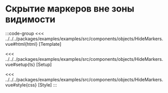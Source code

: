 # Скрытие маркеров вне зоны видимости

<script lang="ts" setup>
import MapComponent from 'examples/src/components/objects/HideMarkers.vue';
</script>

<map-component/>

:::code-group
<<< ../../../packages/examples/examples/src/components/objects/HideMarkers.vue#html{html} [Template]

<<< ../../../packages/examples/examples/src/components/objects/HideMarkers.vue#setup{ts} [Setup]

<<< ../../../packages/examples/examples/src/components/objects/HideMarkers.vue#style{css} [Style]
:::
